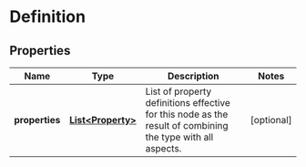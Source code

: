 
# Definition

## Properties
Name | Type | Description | Notes
------------ | ------------- | ------------- | -------------
**properties** | [**List&lt;Property&gt;**](Property.md) | List of property definitions effective for this node as the result of combining the type with all aspects. |  [optional]




